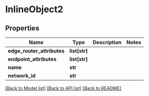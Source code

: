 # InlineObject2

## Properties
Name | Type | Description | Notes
------------ | ------------- | ------------- | -------------
**edge_router_attributes** | **list[str]** |  | 
**endpoint_attributes** | **list[str]** |  | 
**name** | **str** |  | 
**network_id** | **str** |  | 

[[Back to Model list]](../README.md#documentation-for-models) [[Back to API list]](../README.md#documentation-for-api-endpoints) [[Back to README]](../README.md)


